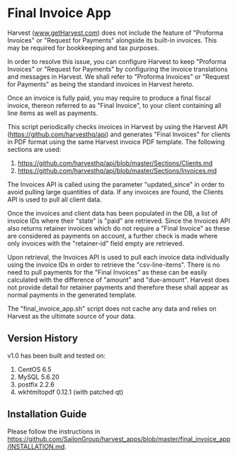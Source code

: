 # Final Invoice App

Harvest (www.getHarvest.com) does not include the feature of "Proforma Invoices" or "Request for Payments" alongside its built-in invoices. This may be required for bookkeeping and tax purposes.

In order to resolve this issue, you can configure Harvest to keep "Proforma Invoices" or "Request for Payments" by configuring the invoice translations and messages in Harvest. We shall refer to "Proforma Invoices" or "Request for Payments" as being the standard invoices in Harvest hereto.

Once an invoice is fully paid, you may require to produce a final fiscal invoice, thereon referred to as "Final Invoice", to your client containing all line items as well as payments.

This script periodically checks invoices in Harvest by using the Harvest API (https://github.com/harvesthq/api) and generates "Final Invoices" for clients in PDF format using the same Harvest invoice PDF template. The following sections are used:

1. https://github.com/harvesthq/api/blob/master/Sections/Clients.md
2. https://github.com/harvesthq/api/blob/master/Sections/Invoices.md

The Invoices API is called using the parameter "updated_since" in order to avoid pulling large quantities of data. If any invoices are found, the Clients API is used to pull all client data.

Once the invoices and client data has been populated in the DB, a list of invoice IDs where their "state" is "paid" are retrieved. Since the Invoices API also returns retainer invoices which do not require a "Final Invoice" as these are considered as payments on account, a further check is made where only invoices with the "retainer-id" field empty are retrieved.

Upon retrieval, the Invoices API is used to pull each invoice data individually using the invoice IDs in order to retrieve the "csv-line-items". There is no need to pull payments for the "Final Invoices" as these can be easily calculated with the difference of "amount" and "due-amount". Harvest does not provide detail for retainer payments and therefore these shall appear as normal payments in the generated template.

The "final_invoice_app.sh" script does not cache any data and relies on Harvest as the ultimate source of your data.

## Version History

v1.0 has been built and tested on:

1. CentOS 6.5
2. MySQL 5.6.20
3. postfix 2.2.6
4. wkhtmltopdf 0.12.1 (with patched qt)

## Installation Guide

Please follow the instructions in https://github.com/SailonGroup/harvest_apps/blob/master/final_invoice_app/INSTALLATION.md.